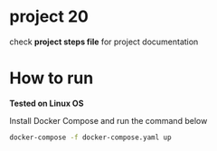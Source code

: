 # project 20

check **project steps file** for project documentation

# How to run 

**Tested on Linux OS**

Install Docker Compose and run the command below

```sh
docker-compose -f docker-compose.yaml up
```
